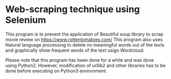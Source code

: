 # Web-scraping technique using Selenium

This program is to present the application of Beautiful soup library to scrap movie review on https://www.rottentomatoes.com/ 
This program also uses Natural language processing to delete no meaningful words out of the texts and graphically show frequent words of the text usign Wordcloud.

Please note that this program has been done for a while and was done using Python2. However, modification of urllib2 and other libraries has to be done before executing on Python3 environment.

